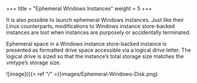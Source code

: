 +++
title = "Ephemeral Windows Instances"
weight = 5
+++

It is also possible to launch ephemeral Windows instances. Just like their Linux counterparts, modifications to Windows instance store-backed instances are lost when instances are purposely or accidentally terminated. 

Ephemeral space in a Windows instance store-backed instance is presented as formatted drive space accessible via a logical drive letter. The logical drive is sized so that the instance’s total storage size matches the vmtype’s storage size. 




![image]({{< ref "/" >}}images/Ephemeral-Windows-Disk.png)




